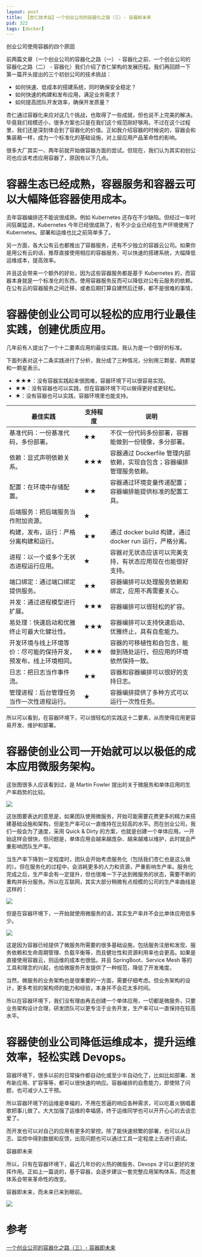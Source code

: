 ```yaml
---
layout: post
title: 【杏仁技术站】一个创业公司的容器化之路（三）- 容器即未来
pid: 322
tags: [docker]
---
```


创业公司使用容器的四个原因

前两篇文章（一个创业公司的容器化之路（一） - 容器化之前、一个创业公司的容器化之路（二） - 容器化）我们介绍了杏仁架构的发展历程。我们再回顾一下第一篇开头提出的三个初创公司的技术挑战：

- 如何快速、低成本的搭建系统，同时确保安全稳定？
- 如何快速的构建和发布应用，满足业务需求？
- 如何提高团队开发效率，确保开发质量？

杏仁通过容器化来应对这几个挑战，也取得了一些成就，但也说不上完美的解决。毕竟我们规模还小，很多方案也只是在我们这个规范刚好够用。不过在这个过程里，我们还是深刻体会到了容器化的价值。正如我介绍容器的时候说的，容器会和集装箱一样，成为一个标准化的基础设施，对上层应用产品革命性的影响。

很多大厂其实一、两年前就开始做容器方面的尝试。但现在，我们认为其实初创公司也应该考虑应用容器了，原因有以下几点。

# 容器生态已经成熟，容器服务和容器云可以大幅降低容器使用成本。

去年容器编排还不能说很成熟，例如 Kubernetes 还存在不少缺陷。但经过一年时间狂飙猛进，Kubernetes 今年已经很成熟了，有不少企业已经在生产环境使用了 Kubernetes。部署和运维也比之前简单多了。

另一方面，各大公有云也都推出了容器服务，还有不少独立的容器云公司。如果你是用公有云的话，推荐直接使用相应的容器服务，可以快速的搭建系统，大幅降低运维成本，提高效率。

并且这会带来一个额外的好处，因为这些容器服务都是基于 Kubernetes 的，而容器本身就是一个标准化的东西，使用容器服务反而可以降低对公有云服务的依赖。在公有云的容器服务之间迁移，或者后期打算自建然后迁移，都不是很难的事情，

# 容器使创业公司可以轻松的应用行业最佳实践，创建优质应用。

几年前有人提出了一个十二要素应用的最佳实践，我认为是一个很好的标准。

下面列表对这十二条实践进行了分析，我分成了三种情况，分别用三颗星、两颗星和一颗星表示。

- ★★★：没有容器实践起来很困难，容器环境下可以很容易实现。
- ★★：没有容器也可以实践，但在容器环境下可以做得更好或更轻松。
- ★：没有容器也可以实践，容器环境里也能支持。

<table>
<thead>
<tr><th>最佳实践</th><th>支持程度</th><th>说明</th></tr>
</thead>
<tbody>
<tr><td>基准代码：一份基准代码，多份部署。</td><td>★★</td><td>不仅一份代码多份部署，容器能做到一份镜像，多分部署。</td></tr>
<tr><td>依赖：显式声明依赖关系。</td><td >★★★</td><td>容器通过 Dockerfile 管理内部依赖，实现自包含；容器编排管理服务依赖。</td></tr>
<tr><td>配置：在环境中存储配置。</td><td>★★</td><td>容器通过环境变量传递配置；容器编排能提供标准的配置工具。</td></tr>
<tr><td>后端服务：把后端服务当作附加资源。</td><td>★</td><td><br></td></tr>
<tr><td>构建，发布，运行：严格分离构建和运行。</td><td>★★</td><td>通过 docker build 构建，通过 docker run 运行，严格分离。</td></tr>
<tr><td>进程：以一个或多个无状态进程运行应用。</td><td>★</td><td>容器对无状态应该可以完美支持，有状态应用现在也能很好支持。</td></tr>
<tr><td>端口绑定：通过端口绑定提供服务。</td><td>★★</td><td>容器编排可以处理服务依赖和绑定，应用不再需要关心。</td></tr>
<tr><td>并发：通过进程模型进行扩展。</td><td>★★★</td><td>容器编排可以很轻松的扩容。</td></tr>
<tr><td>易处理：快速启动和优雅终止可最大化健壮性。</td><td>★★★</td><td>容器编排可以支持快速启动、优雅终止，具有自愈能力。</td></tr>
<tr><td >开发环境与线上环境等价：尽可能的保持开发，预发布，线上环境相同。</td><td>★★★</td><td>容器的可移植性和自包含，能做到随处运行，但应用的环境依然保持一致。</td></tr>
<tr><td>日志：把日志当作事件流。</td><td>★★</td><td>容器和容器编排可以很好的支持日志。</td></tr>
<tr><td>管理进程：后台管理任务当作一次性进程运行。</td><td>★</td><td>容器编排提供了多种方式可以运行一次性任务。</td></tr>
</tbody>
</table>

所以可以看到，在容器环境下，可以很轻松的实践这十二要素，从而使得应用更容易开发、维护和部署。

# 容器使创业公司一开始就可以以极低的成本应用微服务架构。

这张图很多人应该看到过，是 Martin Fowler 提出的关于微服务和单体应用的生产率趋势的比较。

![](/uploads/2018/12/17-13.jpg)

这张图要表达的意思是，如果团队使用微服务，开始可能需要花费更多的精力来搭建基础设施和架构，但是生产率可以一直维持在比较高的水平。而在创业公司，我们一般会为了速度，采用 Quick & Dirty 的方案，也就是创建一个单体应用。一开始这样会很快，但问题是，单体应用会越来越庞杂、越来越难以维护，此时就会严重影响团队生产率。

当生产率下降到一定程度时，团队会开始考虑服务化（包括我们杏仁也是这么做的）。但在服务化的过程中，会消耗更多的人力和资源，严重影响生产率。服务化完成之后，生产率会有一定提升，但也很难一下子达到微服务的状态，需要不断的重构并拆分服务。所以在互联网，其实大部分稍微有点规模的公司的生产率曲线是这样的：

![](/uploads/2018/12/17-14.jpg)

但是在容器环境下，一开始就使用微服务的话，其实生产率并不会比单体应用低多少。

![](/uploads/2018/12/17-15.jpg)

这是因为容器已经提供了微服务所需要的很多基础设施，包括服务注册和发现、服务依赖和生命周期管理、负载平衡等，而且健壮性和资源利用率也会更高。如果是直接使用容器云，则运维的成本也很低。并且 SpringBoot、Service Mesh 等的工具和理念的兴起，也给微服务开发提供了一种规范，降低了开发难度。

当然，微服务的业务架构也是很重要的一方面，需要仔细考虑。但业务架构的设计，更多考验的架构师的能力和经验，本身并不会花太多时间。

所以在容器环境下，我们没有理由再去创建一个单体应用，一切都是微服务，只要业务架构设计合理，研发团队可以更专注于业务开发，生产率可以一直保持在较高水平。

# 容器使创业公司降低运维成本，提升运维效率，轻松实践 Devops。

容器环境下，很多以前的日常操作都自动化或至少半自动化了，比如比如部署、发布新应用、扩容等等，都可以很快速的响应。容器编排的自愈能力，即使除了问题，也可减少人工干预。

所以容器环境下的运维是幸福的，不用在苦逼的响应各种需求，可以吃着火锅唱着歌把事儿做了。大大加强了运维的幸福感，终于运维同学也可以开开心心的去谈恋爱了。

而开发也可以对自己的应用有更多的掌控。除了能快速频繁的部署，也可以从日志、监控中得到数据和反馈，出现问题也可以通过工具一定程度上去进行调试。

容器即未来

所以，只有在容器环境下，最近几年炒的火热的微服务、Devops 才可以更好的发挥作用。正如上一篇说的，基于容器，会逐步建议一套完整应用架构体系，而这套体系会带来革命性的改变。

容器即未来，而未来已来到眼前。

![](/uploads/2018/12/17-16.jpg)

# 参考
[一个创业公司的容器化之路（三）- 容器即未来](https://mp.weixin.qq.com/s/EFnCZWPvf4f3souwj8dfFg)
